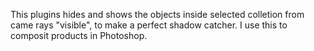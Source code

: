 This plugins hides and shows the objects inside selected colletion from came rays "visible", to make a perfect shadow catcher. 
I use this to composit products in Photoshop.
